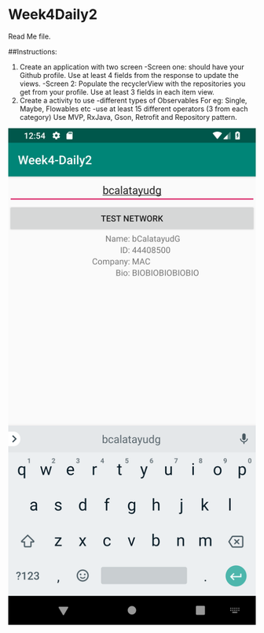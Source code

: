 # Week4Daily2


Read Me file.

##Instructions: 
1. Create an application with two screen 
 -Screen one: should have your Github profile. Use at least 4 fields from the response to update the views.
 -Screen 2: Populate the recyclerView with the repositories you get from your profile. Use at least 3 fields in each item view.
2. Create a activity to use
-different types of Observables For eg: Single, Maybe, Flowables etc
-use at least 15 different operators (3 from each category)
Use MVP, RxJava, Gson, Retrofit and Repository pattern.

![alt text][Ejercicio1]

[Ejercicio1]: https://github.com/bCalatayudG/Week4Daily2/blob/master/ScreenShots/img_1.png
